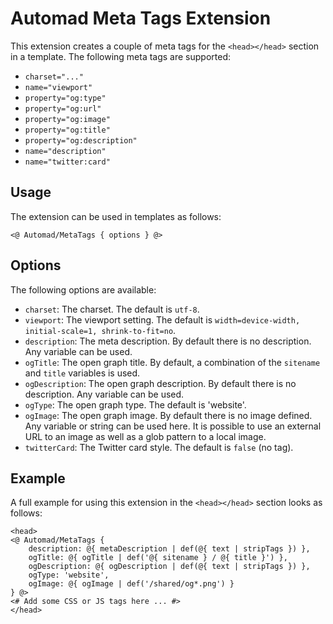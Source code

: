 # Automad Meta Tags Extension

This extension creates a couple of meta tags for the `<head></head>` section in a template. The following meta tags are supported:

* `charset="..."`
* `name="viewport"`
* `property="og:type"`  
* `property="og:url"` 
* `property="og:image"`
* `property="og:title"`
* `property="og:description"`
* `name="description"`
* `name="twitter:card"`

## Usage

The extension can be used in templates as follows:

	<@ Automad/MetaTags { options } @>
		
## Options 

The following options are available:

* `charset`: The charset. The default is `utf-8`.
* `viewport`: The viewport setting. The default is `width=device-width, initial-scale=1, shrink-to-fit=no`.
* `description`: The meta description. By default there is no description. Any variable can be used.
* `ogTitle`: The open graph title. By default, a combination of the `sitename` and `title` variables is used.
* `ogDescription`: The open graph description. By default there is no description. Any variable can be used.
* `ogType`: The open graph type. The default is 'website'.
* `ogImage`: The open graph image. By default there is no image defined. Any variable or string can be used here. It is possible to use an external URL to an image as well as a glob pattern to a local image. 
* `twitterCard`: The Twitter card style. The default is `false` (no tag). 

## Example

A full example for using this extension in the `<head></head>` section looks as follows:

	<head>
	<@ Automad/MetaTags { 
		description: @{ metaDescription | def(@{ text | stripTags }) },
		ogTitle: @{ ogTitle | def('@{ sitename } / @{ title }') },
		ogDescription: @{ ogDescription | def(@{ text | stripTags }) },
		ogType: 'website',
		ogImage: @{ ogImage | def('/shared/og*.png') }
	} @>
	<# Add some CSS or JS tags here ... #>
	</head>